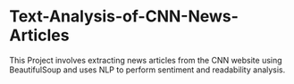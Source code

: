 # Text-Analysis-of-CNN-News-Articles
This Project involves extracting news articles from the CNN website using BeautifulSoup and uses NLP to perform sentiment and readability analysis.
